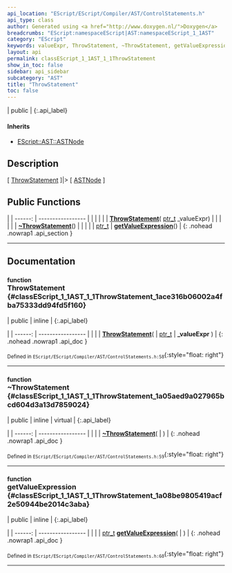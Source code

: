 ```yaml
---
api_location: "EScript/EScript/Compiler/AST/ControlStatements.h"
api_type: class
author: Generated using <a href="http://www.doxygen.nl/">Doxygen</a>
breadcrumbs: "EScript:namespaceEScript|AST:namespaceEScript_1_1AST"
category: "EScript"
keywords: valueExpr, ThrowStatement, ~ThrowStatement, getValueExpression
layout: api
permalink: classEScript_1_1AST_1_1ThrowStatement
show_in_toc: false
sidebar: api_sidebar
subcategory: "AST"
title: "ThrowStatement"
toc: false
---
```


| public |
{:.api_label}

#### Inherits

* [EScript::AST::ASTNode](classEScript_1_1AST_1_1ASTNode)


## Description

[ [ThrowStatement](classEScript_1_1AST_1_1ThrowStatement) ]|> [ [ASTNode](classEScript_1_1AST_1_1ASTNode) ]



## Public Functions

|
| ------: | ----------------- |
|  | |
|  | **[ThrowStatement](#classEScript_1_1AST_1_1ThrowStatement_1ace316b06002a4fba75333dd94fd5f160)**( [ptr_t](classEScript_1_1AST_1_1ASTNode#classEScript_1_1AST_1_1ASTNode_1a3b66b4450e328f61c873204f6e4183a5)  _valueExpr) |
|  | |
|  | **[~ThrowStatement](#classEScript_1_1AST_1_1ThrowStatement_1a05aed9a027965bcd604d3a13d7859024)**() |
|  | |
| [ptr_t](classEScript_1_1AST_1_1ASTNode#classEScript_1_1AST_1_1ASTNode_1a3b66b4450e328f61c873204f6e4183a5) | **[getValueExpression](#classEScript_1_1AST_1_1ThrowStatement_1a08be9805419acf2e50944be2014c3aba)**() |
{: .nohead .nowrap1 .api_section }


-------------------------------------------------------------------

## Documentation

### <small>function</small><br/> ThrowStatement {#classEScript_1_1AST_1_1ThrowStatement_1ace316b06002a4fba75333dd94fd5f160}

| public | inline |
{:.api_label}

|
| ------: | ----------------- |
|  |
|  **[ThrowStatement](#classEScript_1_1AST_1_1ThrowStatement_1ace316b06002a4fba75333dd94fd5f160)**( |  [ptr_t](classEScript_1_1AST_1_1ASTNode#classEScript_1_1AST_1_1ASTNode_1a3b66b4450e328f61c873204f6e4183a5)  | **_valueExpr** ) |
{: .nohead .nowrap1 .api_doc }





<sub>Defined in `EScript/EScript/Compiler/AST/ControlStatements.h:58`</sub>{:style="float: right"}

-------------------------------------------------------------------

### <small>function</small><br/> ~ThrowStatement {#classEScript_1_1AST_1_1ThrowStatement_1a05aed9a027965bcd604d3a13d7859024}

| public | inline | virtual |
{:.api_label}

|
| ------: | ----------------- |
|  |
|  **[~ThrowStatement](#classEScript_1_1AST_1_1ThrowStatement_1a05aed9a027965bcd604d3a13d7859024)**( |  ) |
{: .nohead .nowrap1 .api_doc }





<sub>Defined in `EScript/EScript/Compiler/AST/ControlStatements.h:59`</sub>{:style="float: right"}

-------------------------------------------------------------------

### <small>function</small><br/> getValueExpression {#classEScript_1_1AST_1_1ThrowStatement_1a08be9805419acf2e50944be2014c3aba}

| public | inline |
{:.api_label}

|
| ------: | ----------------- |
|  |
| [ptr_t](classEScript_1_1AST_1_1ASTNode#classEScript_1_1AST_1_1ASTNode_1a3b66b4450e328f61c873204f6e4183a5) **[getValueExpression](#classEScript_1_1AST_1_1ThrowStatement_1a08be9805419acf2e50944be2014c3aba)**( |  ) |
{: .nohead .nowrap1 .api_doc }





<sub>Defined in `EScript/EScript/Compiler/AST/ControlStatements.h:60`</sub>{:style="float: right"}

-------------------------------------------------------------------

